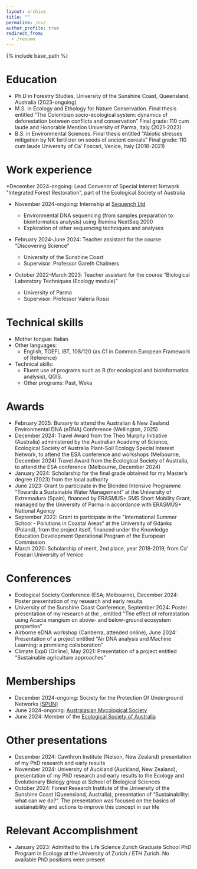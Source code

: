 ```yaml
---
layout: archive
title: ""
permalink: /cv/
author_profile: true
redirect_from:
  - /resume
---
```


{% include base_path %}

Education
======
* Ph.D in Forestry Studies, University of the Sunshine Coast, Queensland, Australia (2023-ongoing)
* M.S. in Ecology and Ethology for Nature Conservation. Final thesis entitled “The Colombian socio-ecological system: dynamics of deforestation between conflicts and conservation”
  Final grade: 110 cum laude and Honorable Mention
  University of Parma, Italy (2021-2023)
* B.S. in Environmental Sciences. Final thesis entitled "Abiotic stresses mitigation by NK fertilizer on seeds of ancient cereals"
  Final grade: 110 cum laude
  University of Ca’ Foscari, Venice, Italy (2018-2021)

Work experience
======
*December 2024-ongoing:  Lead Convenor of Special Interest Network "Integrated Forest Restoration", part of the Ecological Society of Australia
* November 2024-ongoing:  Internship at [Sequench Ltd](https://www.sequench.co.nz/)
  * Environmental DNA sequencing (from samples preparation to bioinformatics analysis) using Illumina NextSeq 2000
  * Exploration of other sequencing techniques and analyses
* February 2024-June 2024:  Teacher assistant for the course “Discovering Science”
  * University of the Sunshine Coast
  * Supervisor: Professor Gareth Chalmers

* October 2022-March 2023:  Teacher assistant for the course “Biological Laboratory Techniques (Ecology module)”
  * University of Parma
  * Supervisor: Professor Valeria Rossi
  
Technical skills
======
* Mother tongue: Italian
* Other languages:
  * English, TOEFL iBT, 108/120 (as C1 in  Common European Framework of Reference)
* Technical skills:
  * Fluent use of programs such as R (for ecological and bioinformatics analysis), QGIS.
  * Other programs: Past, Weka

Awards
======
* February 2025: Bursary to attend the Australian & New Zealand Environmental DNA (eDNA) Conference (Wellington, 2025)
* December 2024: Travel Award from the Theo Murphy Initiative (Australia) administered by the Australian Academy of Science, Ecological Society of Australia Plant-Soil Ecology Special Interest Network, to attend the ESA conference and workshops (Melbourne, December 2024)
Travel Award from the Ecological Society of Australia, to attend the ESA conference (Melbourne, December 2024)
* January 2024: Scholarship for the final grade obtained for my Master’s degree (2023) from the local authority
* June 2023: Grant to participate in the Blended Intensive Programme “Towards a Sustainable Water Management” at the University of Extremadura (Spain), financed by ERASMUS+ SMS Short Mobility Grant, managed by the University of Parma in accordance with ERASMUS+ National Agency
* September 2022: Grant to participate in the "International Summer School - Pollutions in Coastal Areas” at the University of Gdanks (Poland), from the project itself, financed under the Knowledge Education Development Operational Program of the European Commission
* March 2020: Scholarship of merit, 2nd place, year 2018-2019, from Ca’ Foscari University of Venice

Conferences
======
* Ecological Society Conference (ESA; Melbourne), December 2024: Poster presentation of my research and early results
* University of the Sunshine Coast Conference, September 2024: Poster presentation of my research at the , entitled "The effect of reforestation using Acacia mangium on 
above- and below-ground ecosystem properties"
* Airborne eDNA workshop (Canberra, attended online), June 2024: Presentation of a project entitled “Air DNA analysis and Machine Learning: a promising collaboration”
* Climate Exp0 (Online), May 2021: Presentation of a project entitled “Sustainable agriculture approaches”

Memberships
====
* December 2024-ongoing: Society for the Protection Of Underground Networks [(SPUN)](https://www.spun.earth)
* June 2024-ongoing: [Australasian Mycological Society](https://www.australasianmycologicalsociety.com/)
* June 2024: Member of the [Ecological Society of Australia](https://www.ecolsoc.org.au/)

Other presentations
=======
* December 2024: Cawthron Institute (Nelson, New Zealand)  presentation of my PhD research and early results
* November 2024: University of Auckland (Auckland, New Zealand), presentation of my PhD research and early results to the Ecology and Evolutionary Biology group at School of Biological Sciences
* October 2024: Forest Research Institute of the University of the Sunshine Coast (Queensland, Australia), presentation of “Sustainability: what can we do?”. The presentation was focused on the basics of sustainability and actions to improve this concept in our life

Relevant Accomplishment
=====
* January 2023: Admitted to the Life Science Zurich Graduate School PhD Program in Ecology at the University of Zurich / ETH Zurich. No available PhD positions were present











